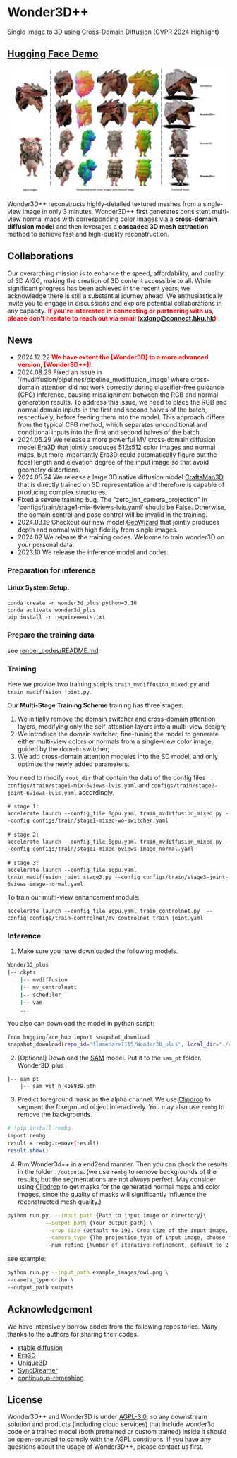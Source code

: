 # Wonder3D++
Single Image to 3D using Cross-Domain Diffusion (CVPR 2024 Highlight)
## [Hugging Face Demo](https://huggingface.co/spaces/flamehaze1115/Wonder3D-demo)

![](assets/teaser.png)

Wonder3D++ reconstructs highly-detailed textured meshes from a single-view image in only 3 minutes. Wonder3D++ first generates consistent multi-view normal maps with corresponding color images via a **cross-domain diffusion model** and then leverages a **cascaded 3D mesh extraction** method to achieve fast and high-quality reconstruction.

## Collaborations
Our overarching mission is to enhance the speed, affordability, and quality of 3D AIGC, making the creation of 3D content accessible to all. While significant progress has been achieved in the recent years, we acknowledge there is still a substantial journey ahead. We enthusiastically invite you to engage in discussions and explore potential collaborations in any capacity. <span style="color:red">**If you're interested in connecting or partnering with us, please don't hesitate to reach out via email (xxlong@connect.hku.hk)**</span> .

## News
- 2024.12.22 **<span style="color:red">We have extent the [Wonder3D] to a more advanced version, [Wonder3D++]!</span>**.
- 2024.08.29 Fixed an issue in '/mvdiffusion/pipelines/pipeline_mvdiffusion_image' where cross-domain attention did not work correctly during classifier-free guidance (CFG) inference, causing misalignment between the RGB and normal generation results. To address this issue, we need to place the RGB and normal domain inputs in the first and second halves of the batch, respectively, before feeding them into the model. This approach differs from the typical CFG method, which separates unconditional and conditional inputs into the first and second halves of the batch.
- 2024.05.29 We release a more powerful MV cross-domain diffusion model [Era3D](https://github.com/pengHTYX/Era3D) that jointly produces 512x512 color images and normal maps, but more importantly Era3D could automatically figure out the focal length and elevation degree of the input image so that avoid geometry distortions.
- 2024.05.24 We release a large 3D native diffusion model [CraftsMan3D](https://github.com/wyysf-98/CraftsMan) that is directly trained on 3D representation and therefore is capable of producing complex structures.
- Fixed a severe training bug. The "zero_init_camera_projection" in 'configs/train/stage1-mix-6views-lvis.yaml' should be False. Otherwise, the domain control and pose control will be invalid in the training.
- 2024.03.19 Checkout our new model [GeoWizard](https://github.com/fuxiao0719/GeoWizard) that jointly produces depth and normal with high fidelity from single images.
- 2024.02 We release the training codes. Welcome to train wonder3D on your personal data.
- 2023.10 We release the inference model and codes.


### Preparation for inference

#### Linux System Setup.
```angular2html
conda create -n wonder3d_plus python=3.10
conda activate wonder3d_plus
pip install -r requirements.txt
```

### Prepare the training data
see [render_codes/README.md](render_codes/README.md).

### Training
Here we provide two training scripts `train_mvdiffusion_mixed.py` and `train_mvdiffusion_joint.py`. 

Our **Multi-Stage Training Scheme** training has three stages: 
1) We initially remove the domain switcher and cross-domain attention layers, modifying only the self-attention layers into a multi-view design;
2) We introduce the domain switcher, fine-tuning the model to generate either multi-view colors or normals from a single-view color image, guided by the domain switcher;
3) We add cross-domain attention modules into the SD model, and only optimize the newly added parameters.

You need to modify `root_dir` that contain the data of the config files `configs/train/stage1-mix-6views-lvis.yaml` and `configs/train/stage2-joint-6views-lvis.yaml` accordingly.

```
# stage 1:
accelerate launch --config_file 8gpu.yaml train_mvdiffusion_mixed.py --config configs/train/stage1-mixed-wo-switcher.yaml

# stage 2:
accelerate launch --config_file 8gpu.yaml train_mvdiffusion_mixed.py --config configs/train/stage1-mixed-6views-image-normal.yaml

# stage 3:
accelerate launch --config_file 8gpu.yaml train_mvdiffusion_joint_stage3.py --config configs/train/stage3-joint-6views-image-normal.yaml
```

To train our multi-view enhancement module:
```
accelerate launch --config_file 8gpu.yaml train_controlnet.py  --config configs/train-controlnet/mv_controlnet_train_joint.yaml
```

### Inference
1. Make sure you have downloaded the following models.
```bash
Wonder3D_plus
|-- ckpts
    |-- mvdiffusion
    |-- mv_controlnett
    |-- scheduler
    |-- vae
    ...
```
You also can download the model in python script:
```bash
from huggingface_hub import snapshot_download
snapshot_download(repo_id='flamehaze1115/Wonder3D_plus', local_dir="./ckpts")
```
2. [Optional] Download the [SAM](https://huggingface.co/spaces/abhishek/StableSAM/blob/main/sam_vit_h_4b8939.pth) model. Put it to the ``sam_pt`` folder.
Wonder3D_plus
```
|-- sam_pt
    |-- sam_vit_h_4b8939.pth
```
3. Predict foreground mask as the alpha channel. We use [Clipdrop](https://clipdrop.co/remove-background) to segment the foreground object interactively. 
You may also use `rembg` to remove the backgrounds.
```bash
# !pip install rembg
import rembg
result = rembg.remove(result)
result.show()
```
4. Run Wonder3d++ in a end2end manner. Then you can check the results in the folder `./outputs`. (we use `rembg` to remove backgrounds of the results, but the segmentations are not always perfect. May consider using [Clipdrop](https://clipdrop.co/remove-background) to get masks for the generated normal maps and color images, since the quality of masks will significantly influence the reconstructed mesh quality.) 
```bash
python run.py  --input_path {Path to input image or directory}\
            --output_path {Your output_path} \
            --crop_size {Default to 192. Crop size of the input image, this is a relative num that assume the resolution of input image is 256.} \
            --camera_type {The projection_type of input image, choose from 'ortho' and 'persp'.}
            --num_refine {Number of iterative refinement, default to 2.}
```

see example:

```bash
python run.py --input_path example_images/owl.png \
--camera_type ortho \
--output_path outputs 
```

## Acknowledgement
We have intensively borrow codes from the following repositories. Many thanks to the authors for sharing their codes.
- [stable diffusion](https://github.com/CompVis/stable-diffusion)
- [Era3D](https://github.com/pengHTYX/Era3D)
- [Unique3D](https://github.com/AiuniAI/Unique3D)
- [SyncDreamer](https://github.com/liuyuan-pal/SyncDreamer)
- [continuous-remeshing](https://github.com/Profactor/continuous-remeshing)

## License
Wonder3D++ and Wonder3D is under [AGPL-3.0](https://www.gnu.org/licenses/agpl-3.0.en.html), so any downstream solution and products (including cloud services) that include wonder3d code or a trained model (both pretrained or custom trained) inside it should be open-sourced to comply with the AGPL conditions. If you have any questions about the usage of Wonder3D++, please contact us first.
